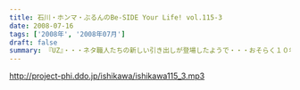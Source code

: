 ```yaml
---
title: 石川・ホンマ・ぶるんのBe-SIDE Your Life! vol.115-3
date: 2008-07-16
tags: ['2008年', '2008年07月']
draft: false
summary: 『UZ』・・・ネタ職人たちの新しい引き出しが登場したようで・・・おそらく１０年間にわたり食い尽くされることは間違いないのでは・・・、とホンマさんが言っておられました。次回配信は、イベントの詳細が発表されます！聴けば逢えるさ〜〜〜！NAMAE
---
```


http://project-phi.ddo.jp/ishikawa/ishikawa115_3.mp3
